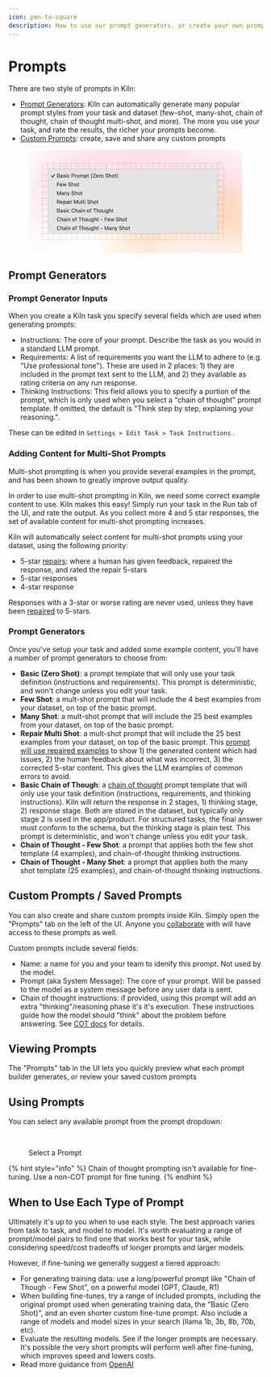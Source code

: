```yaml
---
icon: pen-to-square
description: How to use our prompt generators, or create your own prompt
---
```


# Prompts

There are two style of prompts in Kiln:

* [Prompt Generators](prompts.md#prompt-generators): Kiln can automatically generate many popular prompt styles from your task and dataset (few-shot, many-shot, chain of thought, chain of thought multi-shot, and more). The more you use your task, and rate the results, the richer your prompts become.
* [Custom Prompts](prompts.md#custom-prompts): create, save and share any custom prompts

<figure><img src="../.gitbook/assets/Prompts.png" alt=""><figcaption></figcaption></figure>

## Prompt Generators

### Prompt Generator Inputs

When you create a Kiln task you specify several fields which are used when generating prompts:

* Instructions: The core of your prompt. Describe the task as you would in a standard LLM prompt.
* Requirements: A list of requirements you want the LLM to adhere to (e.g. "Use professional tone"). These are used in 2 places: 1) they are included in the prompt text sent to the LLM, and 2) they available as rating criteria on any run response.
* Thinking Instructions: This field allows you to specify a portion of the prompt, which is only used when you select a "chain of thought" prompt template. If omitted, the default is "Think step by step, explaining your reasoning.".&#x20;

These can be edited in  `Settings > Edit Task > Task Instructions` .

### Adding Content for Multi-Shot Prompts

Multi-shot prompting is when you provide several examples in the prompt, and has been shown to greatly improve output quality.

In order to use multi-shot prompting in Kiln, we need some correct example content to use. Kiln makes this easy! Simply run your task in the Run tab of the UI, and rate the output. As you collect more 4 and 5 star responses, the set of available content for multi-shot prompting increases.

Kiln will automatically select content for multi-shot prompts using your dataset, using the following priority:

* 5-star [repairs](repairing-responses.md): where a human has given feedback, repaired the response, and rated the repair 5-stars
* 5-star responses
* 4-star response

Responses with a 3-star or worse rating are never used, unless they have been [repaired](repairing-responses.md) to 5-stars.

### Prompt Generators

Once you've setup your task and added some example content, you'll have a number of prompt generators to choose from:

* **Basic (Zero Shot)**: a prompt template that will only use your task definition (instructions and requirements). This prompt is deterministic, and won't change unless you edit your task.
* **Few Shot**: a mult-shot prompt that will include the 4 best examples from your dataset, on top of the basic prompt.
* **Many Shot**: a mult-shot prompt that will include the 25 best examples from your dataset, on top of the basic prompt.
* **Repair Multi Shot**:  a mult-shot prompt that will include the 25 best examples from your dataset, on top of the basic prompt. This [prompt will use repaired examples](repairing-responses.md) to show 1) the generated content which had issues, 2) the human feedback about what was incorrect, 3) the corrected 5-star content. This gives the LLM examples of common errors to avoid.
* **Basic Chain of Though**: a [chain of thought](reasoning-and-chain-of-thought.md) prompt template that will only use your task definition (instructions, requirements, and thinking instructions). Kiln will return the response in 2 stages, 1) thinking stage, 2) response stage. Both are stored in the dataset, but typically only stage 2 is used in the app/product. For structured tasks, the final answer must conform to the schema, but the thinking stage is plain test. This prompt is deterministic, and won't change unless you edit your task.
* **Chain of Thought - Few Shot**: a prompt that applies both the few shot template (4 examples), and chain-of-thought thinking instructions.
* **Chain of Thought - Many Shot**: a prompt that applies both the many shot template (25 examples), and chain-of-thought thinking instructions.

## Custom Prompts / Saved Prompts

You can also create and share custom prompts inside Kiln. Simply open the "Prompts" tab on the left of the UI. Anyone you [collaborate](collaboration.md) with will have access to these prompts as well.

Custom prompts include several fields:

* Name: a name for you and your team to idenify this prompt. Not used by the model.
* Prompt (aka System Message): The core of your prompt. Will be passed to the model as a system message before any user data is sent.
* Chain of thought instructions: if provided, using this prompt will add an extra "thinking"/reasoning phase it's it's execution. These instructions guide how the model should "think" about the problem before answering. See [COT docs](reasoning-and-chain-of-thought.md#chain-of-thought-call-flow-non-reasoning-model) for details.&#x20;

## Viewing Prompts

The "Prompts" tab in the UI lets you quickly preview what each prompt builder generates, or review your saved custom prompts

## Using Prompts

You can select any available prompt from the prompt dropdown:

<figure><img src="../.gitbook/assets/Screenshot 2025-01-09 at 6.27.57 PM.png" alt="" width="310"><figcaption><p>Select a Prompt</p></figcaption></figure>

{% hint style="info" %}
Chain of thought prompting isn't available for fine-tuning. Use a non-COT prompt for fine tuning.
{% endhint %}

## When to Use Each Type of Prompt

Ultimately it's up to you when to use each style. The best approach varies from task to task, and model to model. It's worth evaluating a range of prompt/model pairs to find one that works best for your task, while considering speed/cost tradeoffs of longer prompts and larger models.

However, if fine-tuning we generally suggest a tiered approach:

* For generating training data: use a long/powerful prompt like "Chain of Though - Few Shot", on a powerful model (GPT, Claude, R1)&#x20;
* When building fine-tunes, try a range of included prompts, including the original prompt used when generating training data, the "Basic (Zero Shot)", and an even shorter custom fine-tune prompt. Also include a range of models and model sizes in your search (llama 1b, 3b, 8b, 70b, etc).
* Evaluate the resulting models. See if the longer prompts are necessary. It's possible the very short prompts will perform well after fine-tuning, which improves speed and lowers costs.
* Read more guidance from [OpenAI](https://platform.openai.com/docs/guides/fine-tuning#crafting-prompts)
